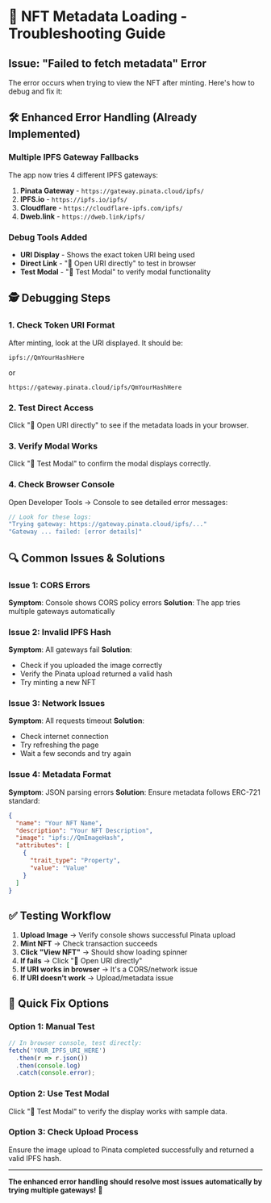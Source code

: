 # 🔧 NFT Metadata Loading - Troubleshooting Guide

## Issue: "Failed to fetch metadata" Error

The error occurs when trying to view the NFT after minting. Here's how to debug and fix it:

## 🛠️ Enhanced Error Handling (Already Implemented)

### Multiple IPFS Gateway Fallbacks
The app now tries 4 different IPFS gateways:
1. **Pinata Gateway** - `https://gateway.pinata.cloud/ipfs/`
2. **IPFS.io** - `https://ipfs.io/ipfs/`
3. **Cloudflare** - `https://cloudflare-ipfs.com/ipfs/`
4. **Dweb.link** - `https://dweb.link/ipfs/`

### Debug Tools Added
- **URI Display** - Shows the exact token URI being used
- **Direct Link** - "🔗 Open URI directly" to test in browser
- **Test Modal** - "🧪 Test Modal" to verify modal functionality

## 🕵️ Debugging Steps

### 1. Check Token URI Format
After minting, look at the URI displayed. It should be:
```
ipfs://QmYourHashHere
```
or
```
https://gateway.pinata.cloud/ipfs/QmYourHashHere
```

### 2. Test Direct Access
Click "🔗 Open URI directly" to see if the metadata loads in your browser.

### 3. Verify Modal Works
Click "🧪 Test Modal" to confirm the modal displays correctly.

### 4. Check Browser Console
Open Developer Tools → Console to see detailed error messages:
```javascript
// Look for these logs:
"Trying gateway: https://gateway.pinata.cloud/ipfs/..."
"Gateway ... failed: [error details]"
```

## 🔍 Common Issues & Solutions

### Issue 1: CORS Errors
**Symptom**: Console shows CORS policy errors
**Solution**: The app tries multiple gateways automatically

### Issue 2: Invalid IPFS Hash
**Symptom**: All gateways fail
**Solution**: 
- Check if you uploaded the image correctly
- Verify the Pinata upload returned a valid hash
- Try minting a new NFT

### Issue 3: Network Issues
**Symptom**: All requests timeout
**Solution**:
- Check internet connection
- Try refreshing the page
- Wait a few seconds and try again

### Issue 4: Metadata Format
**Symptom**: JSON parsing errors
**Solution**: Ensure metadata follows ERC-721 standard:
```json
{
  "name": "Your NFT Name",
  "description": "Your NFT Description", 
  "image": "ipfs://QmImageHash",
  "attributes": [
    {
      "trait_type": "Property",
      "value": "Value"
    }
  ]
}
```

## ✅ Testing Workflow

1. **Upload Image** → Verify console shows successful Pinata upload
2. **Mint NFT** → Check transaction succeeds
3. **Click "View NFT"** → Should show loading spinner
4. **If fails** → Click "🔗 Open URI directly" 
5. **If URI works in browser** → It's a CORS/network issue
6. **If URI doesn't work** → Upload/metadata issue

## 🚀 Quick Fix Options

### Option 1: Manual Test
```typescript
// In browser console, test directly:
fetch('YOUR_IPFS_URI_HERE')
  .then(r => r.json())
  .then(console.log)
  .catch(console.error);
```

### Option 2: Use Test Modal
Click "🧪 Test Modal" to verify the display works with sample data.

### Option 3: Check Upload Process
Ensure the image upload to Pinata completed successfully and returned a valid IPFS hash.

---

**The enhanced error handling should resolve most issues automatically by trying multiple gateways!** 🎯
